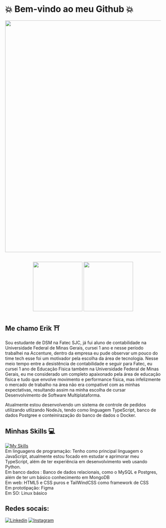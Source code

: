 
#  :boom: Bem-vindo ao meu Github  :boom:


<p align="center">
    <img width="750" src="https://media.giphy.com/media/ZVik7pBtu9dNS/giphy.gif">
</p><br>

<div align="center">
    <a>
        <img height="160em" src="https://github-readme-stats.vercel.app/api?username=yokotaerik&show_icons=true&theme=dark">
        <img height="160em"src="https://github-readme-stats.vercel.app/api/top-langs/?username=yokotaerik&layout=compact&langs_count=7&theme=dark">
    </a>
</div>

## Me chamo Erik :shinto_shrine:

Sou estudante de DSM na Fatec SJC, já fui aluno de contabilidade na Universidade Federal de Minas Gerais, cursei 1 ano e nesse período trabalhei na Accenture, dentro da empresa eu pude observar um pouco do time tech esse foi um motivador pela escolha da área de tecnologia. Nesse meio tempo entre a desistência de contabilidade e seguir para Fatec, eu cursei 1 ano de Educação Física também na Universidade Federal de Minas Gerais, eu me considerado um completo apaixonado pela área de educação física e tudo que envolve movimento e performance física, mas infelizmente o mercado de trabalho na área não era compatível com as minhas expectativas, resultando assim na minha escolha de cursar Desenvolvimento de Software Multiplataforma.

Atualmente estou desenvolvendo um sistema de controle de pedidos utilizando utlizando NodeJs, tendo como linguagem TypeScript, banco de dados Postgree e conteinirazação do banco de dados o Docker.

## Minhas Skills :computer:

[![My Skills](https://skillicons.dev/icons?i=js,ts,python,mysql,postgres,html,css,figma,linux)](https://skillicons.dev) <br/>
Em linguagens de programação: Tenho como principal linguagem o JavaScript, atualmente estou focado em estudar e aprimorar meu TypeScript, além de ter experiência em desenvolvimento web usando Python. <br/>
Em banco dados : Banco de dados relacionais, como o MySQL e Postgres, além de ter um básico conhecimento em MongoDB  <br/>
Em web: HTML5 e CSS puros e TailWindCSS como framework de CSS  <br/> 
Em prototipação: Figma  <br/>
Em SO: Linux básico  <br/>

## Redes socais: 

[![Linkedin](https://skillicons.dev/icons?i=linkedin)](https://www.linkedin.com/in/erik-camara-yokota-685439233/)
[![Instagram](https://skillicons.dev/icons?i=instagram)](https://instagram.com/erik_yokota?igshid=OGQ5ZDc2ODk2ZA%3D%3D&utm_source=qr)

